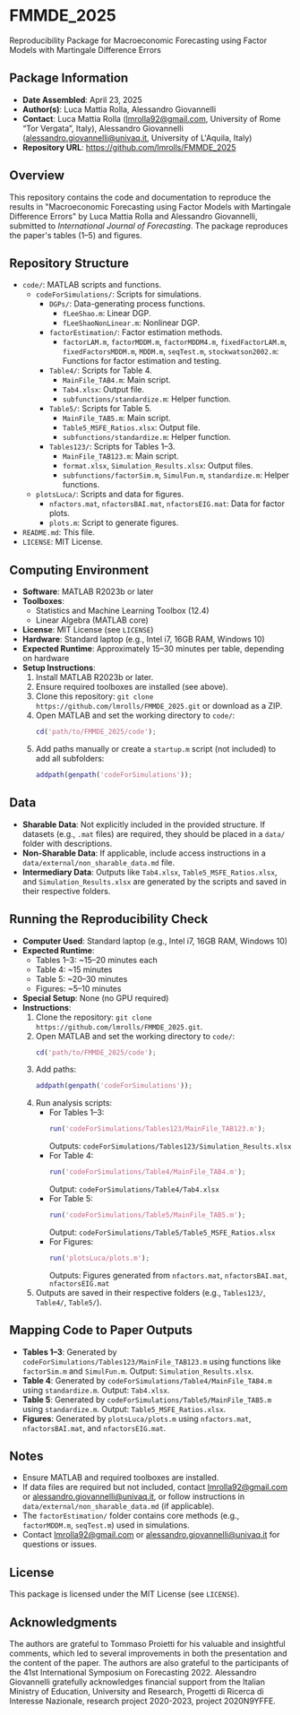 # FMMDE_2025
Reproducibility Package for Macroeconomic Forecasting using Factor Models with Martingale Difference Errors

## Package Information
- **Date Assembled**: April 23, 2025
- **Author(s)**: Luca Mattia Rolla, Alessandro Giovannelli
- **Contact**: Luca Mattia Rolla (lmrolla92@gmail.com, University of Rome “Tor Vergata”, Italy), Alessandro Giovannelli (alessandro.giovannelli@univaq.it, University of L'Aquila, Italy)
- **Repository URL**: https://github.com/lmrolls/FMMDE_2025

## Overview
This repository contains the code and documentation to reproduce the results in "Macroeconomic Forecasting using Factor Models with Martingale Difference Errors" by Luca Mattia Rolla and Alessandro Giovannelli, submitted to *International Journal of Forecasting*. The package reproduces the paper's tables (1–5) and figures.

## Repository Structure
- `code/`: MATLAB scripts and functions.
  - `codeForSimulations/`: Scripts for simulations.
    - `DGPs/`: Data-generating process functions.
      - `fLeeShao.m`: Linear DGP.
      - `fLeeShaoNonLinear.m`: Nonlinear DGP.
    - `factorEstimation/`: Factor estimation methods.
      - `factorLAM.m`, `factorMDDM.m`, `factorMDDM4.m`, `fixedFactorLAM.m`, `fixedFactorsMDDM.m`, `MDDM.m`, `seqTest.m`, `stockwatson2002.m`: Functions for factor estimation and testing.
    - `Table4/`: Scripts for Table 4.
      - `MainFile_TAB4.m`: Main script.
      - `Tab4.xlsx`: Output file.
      - `subfunctions/standardize.m`: Helper function.
    - `Table5/`: Scripts for Table 5.
      - `MainFile_TAB5.m`: Main script.
      - `Table5_MSFE_Ratios.xlsx`: Output file.
      - `subfunctions/standardize.m`: Helper function.
    - `Tables123/`: Scripts for Tables 1–3.
      - `MainFile_TAB123.m`: Main script.
      - `format.xlsx`, `Simulation_Results.xlsx`: Output files.
      - `subfunctions/factorSim.m`, `SimulFun.m`, `standardize.m`: Helper functions.
  - `plotsLuca/`: Scripts and data for figures.
    - `nfactors.mat`, `nfactorsBAI.mat`, `nfactorsEIG.mat`: Data for factor plots.
    - `plots.m`: Script to generate figures.
- `README.md`: This file.
- `LICENSE`: MIT License.

## Computing Environment
- **Software**: MATLAB R2023b or later
- **Toolboxes**:
  - Statistics and Machine Learning Toolbox (12.4)
  - Linear Algebra (MATLAB core)
- **License**: MIT License (see `LICENSE`)
- **Hardware**: Standard laptop (e.g., Intel i7, 16GB RAM, Windows 10)
- **Expected Runtime**: Approximately 15–30 minutes per table, depending on hardware
- **Setup Instructions**:
  1. Install MATLAB R2023b or later.
  2. Ensure required toolboxes are installed (see above).
  3. Clone this repository: `git clone https://github.com/lmrolls/FMMDE_2025.git` or download as a ZIP.
  4. Open MATLAB and set the working directory to `code/`:
     ```matlab
     cd('path/to/FMMDE_2025/code');
     ```
  5. Add paths manually or create a `startup.m` script (not included) to add all subfolders:
     ```matlab
     addpath(genpath('codeForSimulations'));
     ```

## Data
- **Sharable Data**: Not explicitly included in the provided structure. If datasets (e.g., `.mat` files) are required, they should be placed in a `data/` folder with descriptions.
- **Non-Sharable Data**: If applicable, include access instructions in a `data/external/non_sharable_data.md` file.
- **Intermediary Data**: Outputs like `Tab4.xlsx`, `Table5_MSFE_Ratios.xlsx`, and `Simulation_Results.xlsx` are generated by the scripts and saved in their respective folders.

## Running the Reproducibility Check
- **Computer Used**: Standard laptop (e.g., Intel i7, 16GB RAM, Windows 10)
- **Expected Runtime**:
  - Tables 1–3: ~15–20 minutes each
  - Table 4: ~15 minutes
  - Table 5: ~20–30 minutes
  - Figures: ~5–10 minutes
- **Special Setup**: None (no GPU required)
- **Instructions**:
  1. Clone the repository: `git clone https://github.com/lmrolls/FMMDE_2025.git`.
  2. Open MATLAB and set the working directory to `code/`:
     ```matlab
     cd('path/to/FMMDE_2025/code');
     ```
  3. Add paths:
     ```matlab
     addpath(genpath('codeForSimulations'));
     ```
  4. Run analysis scripts:
     - For Tables 1–3:
       ```matlab
       run('codeForSimulations/Tables123/MainFile_TAB123.m');
       ```
       Outputs: `codeForSimulations/Tables123/Simulation_Results.xlsx`
     - For Table 4:
       ```matlab
       run('codeForSimulations/Table4/MainFile_TAB4.m');
       ```
       Output: `codeForSimulations/Table4/Tab4.xlsx`
     - For Table 5:
       ```matlab
       run('codeForSimulations/Table5/MainFile_TAB5.m');
       ```
       Output: `codeForSimulations/Table5/Table5_MSFE_Ratios.xlsx`
     - For Figures:
       ```matlab
       run('plotsLuca/plots.m');
       ```
       Outputs: Figures generated from `nfactors.mat`, `nfactorsBAI.mat`, `nfactorsEIG.mat`
  5. Outputs are saved in their respective folders (e.g., `Tables123/`, `Table4/`, `Table5/`).

## Mapping Code to Paper Outputs
- **Tables 1–3**: Generated by `codeForSimulations/Tables123/MainFile_TAB123.m` using functions like `factorSim.m` and `SimulFun.m`. Output: `Simulation_Results.xlsx`.
- **Table 4**: Generated by `codeForSimulations/Table4/MainFile_TAB4.m` using `standardize.m`. Output: `Tab4.xlsx`.
- **Table 5**: Generated by `codeForSimulations/Table5/MainFile_TAB5.m` using `standardize.m`. Output: `Table5_MSFE_Ratios.xlsx`.
- **Figures**: Generated by `plotsLuca/plots.m` using `nfactors.mat`, `nfactorsBAI.mat`, and `nfactorsEIG.mat`.

## Notes
- Ensure MATLAB and required toolboxes are installed.
- If data files are required but not included, contact lmrolla92@gmail.com or alessandro.giovannelli@univaq.it, or follow instructions in `data/external/non_sharable_data.md` (if applicable).
- The `factorEstimation/` folder contains core methods (e.g., `factorMDDM.m`, `seqTest.m`) used in simulations.
- Contact lmrolla92@gmail.com or alessandro.giovannelli@univaq.it for questions or issues.

## License
This package is licensed under the MIT License (see `LICENSE`).

## Acknowledgments
The authors are grateful to Tommaso Proietti for his valuable and insightful comments, which led to several improvements in both the presentation and the content of the paper. The authors are also grateful to the participants of the 41st International Symposium on Forecasting 2022. Alessandro Giovannelli gratefully acknowledges financial support from the Italian Ministry of Education, University and Research, Progetti di Ricerca di Interesse Nazionale, research project 2020-2023, project 2020N9YFFE.